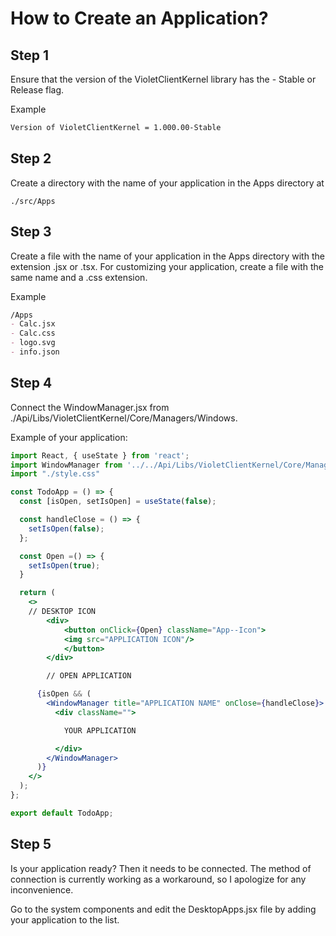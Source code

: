 # How to Create an Application?

## Step 1
Ensure that the version of the VioletClientKernel library has the - Stable or Release flag.

Example 

```md
Version of VioletClientKernel = 1.000.00-Stable
```

## Step 2
Create a directory with the name of your application in the Apps directory at 
```
./src/Apps
```

## Step 3
Create a file with the name of your application in the Apps directory with the extension .jsx or .tsx. For customizing your application, create a file with the same name and a .css extension.

Example
```md
/Apps
- Calc.jsx
- Calc.css
- logo.svg
- info.json
```

## Step 4
Connect the WindowManager.jsx from ./Api/Libs/VioletClientKernel/Core/Managers/Windows.

Example of your application:
```jsx
import React, { useState } from 'react';
import WindowManager from '../../Api/Libs/VioletClientKernel/Core/Managers/Windows/WindowManager';
import "./style.css"

const TodoApp = () => {
  const [isOpen, setIsOpen] = useState(false);

  const handleClose = () => {
    setIsOpen(false);
  };

  const Open =() => {
    setIsOpen(true);
  }

  return (
    <>
    // DESKTOP ICON
        <div>
            <button onClick={Open} className="App--Icon">
            <img src="APPLICATION ICON"/>
            </button>
        </div>

        // OPEN APPLICATION

      {isOpen && (
        <WindowManager title="APPLICATION NAME" onClose={handleClose}>
          <div className="">

            YOUR APPLICATION

          </div>
        </WindowManager>
      )}
    </>
  );
};

export default TodoApp;
```

## Step 5
Is your application ready? Then it needs to be connected. The method of connection is currently working as a workaround, so I apologize for any inconvenience.

Go to the system components and edit the DesktopApps.jsx file by adding your application to the list.